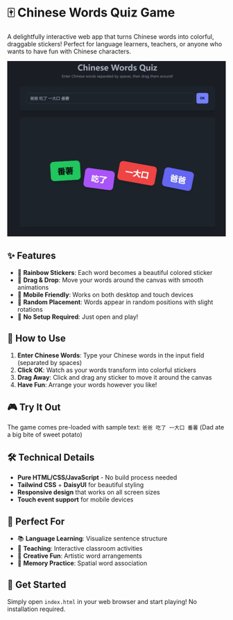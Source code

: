 # 🀄 Chinese Words Quiz Game

A delightfully interactive web app that turns Chinese words into colorful, draggable stickers! Perfect for language learners, teachers, or anyone who wants to have fun with Chinese characters.

![](./docs/screenshot.jpg)

## ✨ Features

- 🎨 **Rainbow Stickers**: Each word becomes a beautiful colored sticker
- 🎯 **Drag & Drop**: Move your words around the canvas with smooth animations
- 📱 **Mobile Friendly**: Works on both desktop and touch devices
- 🎲 **Random Placement**: Words appear in random positions with slight rotations
- 🎪 **No Setup Required**: Just open and play!

## 🚀 How to Use

1. **Enter Chinese Words**: Type your Chinese words in the input field (separated by spaces)
2. **Click OK**: Watch as your words transform into colorful stickers
3. **Drag Away**: Click and drag any sticker to move it around the canvas
4. **Have Fun**: Arrange your words however you like!

## 🎮 Try It Out

The game comes pre-loaded with sample text: `爸爸 吃了 一大口 番薯` (Dad ate a big bite of sweet potato)

## 🛠️ Technical Details

- **Pure HTML/CSS/JavaScript** - No build process needed
- **Tailwind CSS** + **DaisyUI** for beautiful styling
- **Responsive design** that works on all screen sizes
- **Touch event support** for mobile devices

## 🎯 Perfect For

- 📚 **Language Learning**: Visualize sentence structure
- 🏫 **Teaching**: Interactive classroom activities
- 🎨 **Creative Fun**: Artistic word arrangements
- 🧠 **Memory Practice**: Spatial word association

## 🚀 Get Started

Simply open `index.html` in your web browser and start playing! No installation required.

